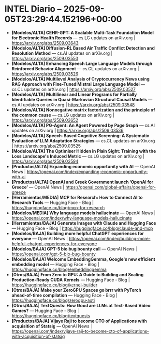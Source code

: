 # INTEL Diario – 2025-09-05T23:29:44.152196+00:00

- **[Modelos/ALTA] CEHR-GPT: A Scalable Multi-Task Foundation Model for Electronic Health Records** — cs.LG updates on arXiv.org | https://arxiv.org/abs/2509.03643
- **[Modelos/ALTA] Diffusion-RL Based Air Traffic Conflict Detection and Resolution Method** — cs.AI updates on arXiv.org | https://arxiv.org/abs/2509.03550
- **[Modelos/ALTA] Enhancing Speech Large Language Models through Reinforced Behavior Alignment** — cs.CL updates on arXiv.org | https://arxiv.org/abs/2509.03526
- **[Modelos/ALTA] Multilevel Analysis of Cryptocurrency News using RAG Approach with Fine-Tuned Mistral Large Language Model** — cs.CL updates on arXiv.org | https://arxiv.org/abs/2509.03527
- **[Modelos/ALTA] Multilinear and Linear Programs for Partially Identifiable Queries in Quasi-Markovian Structural Causal Models** — cs.AI updates on arXiv.org | https://arxiv.org/abs/2509.03548
- **[Modelos/ALTA] Nonnegative matrix factorization and the principle of the common cause** — cs.LG updates on arXiv.org | https://arxiv.org/abs/2509.03652
- **[Modelos/ALTA] PG-Agent: An Agent Powered by Page Graph** — cs.AI updates on arXiv.org | https://arxiv.org/abs/2509.03536
- **[Modelos/ALTA] Speech-Based Cognitive Screening: A Systematic Evaluation of LLM Adaptation Strategies** — cs.CL updates on arXiv.org | https://arxiv.org/abs/2509.03525
- **[Modelos/ALTA] The Optimiser Hidden in Plain Sight: Training with the Loss Landscape's Induced Metric** — cs.LG updates on arXiv.org | https://arxiv.org/abs/2509.03594
- **[Productos/ALTA] Expanding economic opportunity with AI** — OpenAI News | https://openai.com/index/expanding-economic-opportunity-with-ai
- **[Productos/ALTA] OpenAI and Greek Government launch ‘OpenAI for Greece’** — OpenAI News | https://openai.com/global-affairs/openai-for-greece
- **[Herramientas/MEDIA] MCP for Research: How to Connect AI to Research Tools** — Hugging Face - Blog | https://huggingface.co/blog/mcp-for-research
- **[Modelos/MEDIA] Why language models hallucinate** — OpenAI News | https://openai.com/index/why-language-models-hallucinate
- **[Herramientas/BAJA] Generate Images with Claude and Hugging Face** — Hugging Face - Blog | https://huggingface.co/blog/claude-and-mcp
- **[Modelos/BAJA] Building more helpful ChatGPT experiences for everyone** — OpenAI News | https://openai.com/index/building-more-helpful-chatgpt-experiences-for-everyone
- **[Modelos/BAJA] GPT-5 bio bug bounty call** — OpenAI News | https://openai.com/gpt-5-bio-bug-bounty
- **[Modelos/BAJA] Welcome EmbeddingGemma, Google's new efficient embedding model** — Hugging Face - Blog | https://huggingface.co/blog/embeddinggemma
- **[Otros/BAJA] From Zero to GPU: A Guide to Building and Scaling Production-Ready CUDA Kernels** — Hugging Face - Blog | https://huggingface.co/blog/kernel-builder
- **[Otros/BAJA] Make your ZeroGPU Spaces go brrr with PyTorch ahead-of-time compilation** — Hugging Face - Blog | https://huggingface.co/blog/zerogpu-aoti
- **[Otros/BAJA] TextQuests: How Good are LLMs at Text-Based Video Games?** — Hugging Face - Blog | https://huggingface.co/blog/textquests
- **[Productos/BAJA] Vijaye Raji to become CTO of Applications with acquisition of Statsig** — OpenAI News | https://openai.com/index/vijaye-raji-to-become-cto-of-applications-with-acquisition-of-statsig
